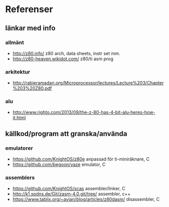 # Referenser

## länkar med info

### allmänt
* http://z80.info/
  z80 arch, data sheets, instr set mm.
* http://z80-heaven.wikidot.com/
  z80/ti asm prog

### arkitektur
* http://rabieramadan.org/Microprocessor/lectures/Lecture%203/Chapter%203%20Z80.pdf

### alu
* http://www.righto.com/2013/09/the-z-80-has-4-bit-alu-heres-how-it.html

## källkod/program att granska/använda

### emulatorer
* https://github.com/KnightOS/z80e
anpassad för ti-miniräknare, C
* https://github.com/begoon/yaze
emulator, C

### assemblers
* https://github.com/KnightOS/scas
assembler/linker, C
* http://k1.spdns.de/Git/zasm-4.0.git/tree/
assembler, c++
* https://www.tablix.org/~avian/blog/articles/z80dasm/
disassembler, C
